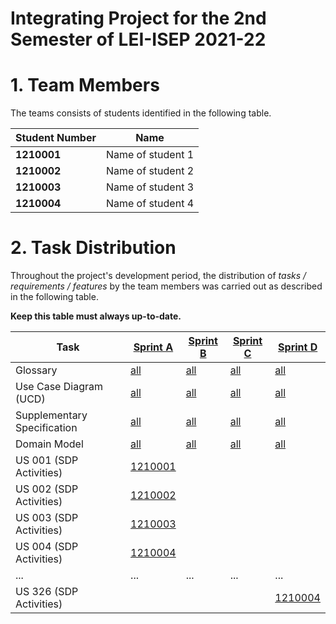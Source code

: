 # Integrating Project for the 2nd Semester of LEI-ISEP 2021-22 

# 1. Team Members

The teams consists of students identified in the following table. 

| Student Number	| Name |
|--------------|----------------------------|
| **1210001**  | Name of student 1          |
| **1210002**  | Name of student 2          |
| **1210003**  | Name of student 3          |
| **1210004**  | Name of student 4          |



# 2. Task Distribution ###


Throughout the project's development period, the distribution of _tasks / requirements / features_ by the team members was carried out as described in the following table. 

**Keep this table must always up-to-date.**

| Task                      | [Sprint A](Sprint1/README.md) | [Sprint B](Sprint2/README.md) | [Sprint C](SprintC/README.md) |  [Sprint D](SprintD/README.md) |
|-----------------------------|------------|------------|------------|------------|
| Glossary  |  [all](Sprint1/Glossary.md)   |   [all](Sprint2/Glossary.md)  |   [all](SprintC/Glossary.md)  | [all](SprintD/Glossary.md)  |
| Use Case Diagram (UCD)  |  [all](Sprint1/UCD.md)   |   [all](Sprint2/UCD.md)  |   [all](SprintC/UCD.md)  | [all](SprintD/UCD.md)  |
| Supplementary Specification   |  [all](Sprint1/FURPS.md)   |   [all](Sprint2/FURPS.md)  |   [all](SprintC/FURPS.md)  | [all](SprintD/FURPS.md)  |
| Domain Model  |  [all](Sprint1/DM.md)   |   [all](Sprint2/DM.md)  |   [all](SprintC/DM.md)  | [all](SprintD/DM.md)  |
| US 001 (SDP Activities)  |  [1210001](Sprint1/US001.md)   |    |   |  |
| US 002 (SDP Activities)  |  [1210002](Sprint1/US002.md)   |    |   |  |
| US 003 (SDP Activities)  |  [1210003](Sprint1/US003.md)   |    |   |  |
| US 004 (SDP Activities)  |  [1210004](Sprint1/US004.md)   |    |   |  |
| ...  |  ...   | ...   | ...  | ... |
| US 326 (SDP Activities)  |    |    |   | [1210004](Sprint1/US326.md) |

